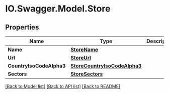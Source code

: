 # IO.Swagger.Model.Store
## Properties

Name | Type | Description | Notes
------------ | ------------- | ------------- | -------------
**Name** | [**StoreName**](StoreName.md) |  | 
**Url** | [**StoreUrl**](StoreUrl.md) |  | 
**CountryIsoCodeAlpha3** | [**StoreCountryIsoCodeAlpha3**](StoreCountryIsoCodeAlpha3.md) |  | 
**Sectors** | [**StoreSectors**](StoreSectors.md) |  | 

[[Back to Model list]](../README.md#documentation-for-models) [[Back to API list]](../README.md#documentation-for-api-endpoints) [[Back to README]](../README.md)

